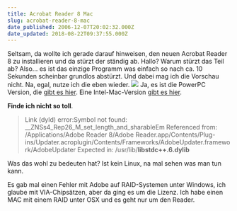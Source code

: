 ```yaml
---
title: Acrobat Reader 8 Mac
slug: acrobat-reader-8-mac
date_published: 2006-12-07T20:02:32.000Z
date_updated: 2018-08-22T09:37:55.000Z
---
```


Seltsam, da wollte ich gerade darauf hinweisen, den neuen Acrobat Reader 8 zu installieren und da stürzt der ständig ab. Hallo? Warum stürzt das Teil ab? Also... es ist das einzige Programm was einfach so nach ca. 10 Sekunden scheinbar grundlos abstürzt. Und dabei mag ich die Vorschau nicht. Na, egal, nutze ich die eben wieder.
![](//img291.imageshack.us/img291/5296/acrobatxt5.jpg)
Ja, es ist die PowerPC Version, die [gibt es hier](http://ardownload.adobe.com/pub/adobe/reader/mac/8.x/8.0/deu/AdbeRdr80_de_DE_ppc.dmg). Eine Intel-Mac-Version [gibt es hier](http://ardownload.adobe.com/pub/adobe/reader/mac/8.x/8.0/deu/AdbeRdr80_de_DE_i386.dmg).

**Finde ich nicht so toll**.

> Link (dyld) error:Symbol not found: __ZNSs4_Rep26_M_set_length_and_sharableEm
> Referenced from: /Applications/Adobe Reader 8/Adobe Reader.app/Contents/Plug-ins/Updater.acroplugin/Contents/Frameworks/AdobeUpdater.framework/AdobeUpdater
> Expected in: /usr/lib/**libstdc++.6.dylib**

Was das wohl zu bedeuten hat? Ist kein Linux, na mal sehen was man tun kann.

Es gab mal einen Fehler mit Adobe auf RAID-Systemen unter Windows, ich glaube mit VIA-Chipsätzen, aber da ging es um die Lizenz. Ich habe einen MAC mit einem RAID unter OSX und es geht nur um den Reader.
